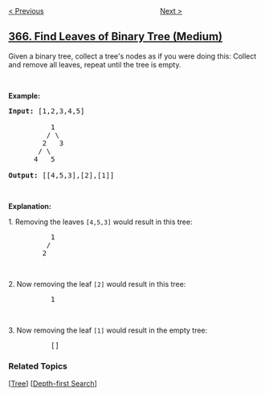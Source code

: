 <!--|This file generated by command(leetcode description); DO NOT EDIT.    |-->
<!--+----------------------------------------------------------------------+-->
<!--|@author    openset <openset.wang@gmail.com>                           |-->
<!--|@link      https://github.com/openset                                 |-->
<!--|@home      https://github.com/openset/leetcode                        |-->
<!--+----------------------------------------------------------------------+-->

[< Previous](https://github.com/openset/leetcode/tree/master/problems/water-and-jug-problem "Water and Jug Problem")
　　　　　　　　　　　　　　　　
[Next >](https://github.com/openset/leetcode/tree/master/problems/valid-perfect-square "Valid Perfect Square")

## [366. Find Leaves of Binary Tree (Medium)](https://leetcode.com/problems/find-leaves-of-binary-tree "寻找完全二叉树的叶子节点")

<p>Given a binary tree, collect a tree&#39;s nodes as if you were doing this: Collect and remove all leaves, repeat until the tree is empty.</p>

<p>&nbsp;</p>

<p><strong>Example:</strong></p>

<pre>
<strong>Input: </strong><span id="example-input-1-1">[1,2,3,4,5]
&nbsp; 
&nbsp;         </span>1
         / \
        2   3
       / \     
      4   5    

<strong>Output: </strong><span id="example-output-1">[[4,5,3],[2],[1]]</span>
</pre>

<p>&nbsp;</p>

<p><strong>Explanation:</strong></p>

<p>1. Removing the leaves <code>[4,5,3]</code> would result in this tree:</p>

<pre>
          1
         / 
        2          
</pre>

<p>&nbsp;</p>

<p>2. Now removing the leaf <code>[2]</code> would result in this tree:</p>

<pre>
          1          
</pre>

<p>&nbsp;</p>

<p>3. Now removing the leaf <code>[1]</code> would result in the empty tree:</p>

<pre>
          []         
</pre>

### Related Topics
  [[Tree](https://github.com/openset/leetcode/tree/master/tag/tree/README.md)]
  [[Depth-first Search](https://github.com/openset/leetcode/tree/master/tag/depth-first-search/README.md)]

